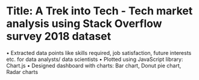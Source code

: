 # Title: A Trek into Tech - Tech market analysis using Stack Overflow survey 2018 dataset
•	Extracted data points like skills required, job satisfaction, future interests etc. for data analysts/ data scientists 
•	Plotted using JavaScript library: Chart.js
•	Designed dashboard with charts: Bar chart, Donut pie chart, Radar charts
